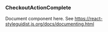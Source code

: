 ### CheckoutActionComplete

Document component here. See https://react-styleguidist.js.org/docs/documenting.html